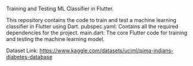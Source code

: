 Training and Testing ML Classifier in Flutter.

This repository contains the code to train and test a machine learning classifier in Flutter using Dart.
pubspec.yaml: Contains all the required dependencies for the project.
main.dart: The core Flutter code for training and testing the machine learning model.

Dataset Link: https://www.kaggle.com/datasets/uciml/pima-indians-diabetes-database
